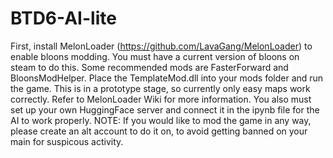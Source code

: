 # BTD6-AI-lite
First, install MelonLoader (https://github.com/LavaGang/MelonLoader) to enable bloons modding. You must have a current version of bloons on steam to do this. Some recommended mods are FasterForward and BloonsModHelper. Place the TemplateMod.dll into your mods folder and run the game. This is in a prototype stage, so currently only easy maps work correctly.
Refer to MelonLoader Wiki for more information. 
You also must set up your own HuggingFace server and connect it in the ipynb file for the AI to work properly.
NOTE: If you would like to mod the game in any way, please create an alt account to do it on, to avoid getting banned on your main for suspicous activity.
